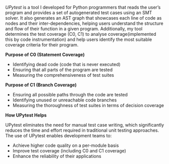 *UPytest* is a tool I developed for Python programmers that reads the user’s program and provides a set of autogenerated test cases using an SMT solver. It also generates an AST graph that showcases each line of code as nodes and their inter-dependencies, helping users understand the structure and flow of their function in a given program. Additionally, my tool determines the test coverage (C0, C1) to analyse coverage(implemented this by code instrumentation) and help users identify the most suitable coverage criteria for their program. 

**Purpose of C0 (Statement Coverage)**
* Identifying dead code (code that is never executed)
* Ensuring that all parts of the program are tested
* Measuring the comprehensiveness of test suites

**Purpose of C1 (Branch Coverage)**
* Ensuring all possible paths through the code are tested
* Identifying unused or unreachable code branches
* Measuring the thoroughness of test suites in terms of decision coverage

**How UPytest Helps**

UPytest eliminates the need for manual test case writing, which significantly reduces the time and effort required in traditional unit testing approaches. The use of UPytest enables development teams to:
* Achieve higher code quality on a per-module basis
* Improve test coverage (including C0 and C1 coverage)
* Enhance the reliability of their applications
